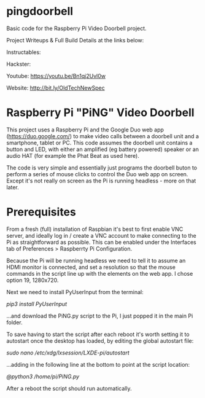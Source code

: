 # pingdoorbell
Basic code for the Raspberry Pi Video Doorbell project.

Project Writeups & Full Build Details at the links below:

Instructables:

Hackster:

Youtube: https://youtu.be/Bn1qj2Uvl0w

Website: http://bit.ly/OldTechNewSpec

# Raspberry Pi "PiNG" Video Doorbell

This project uses a Raspberry Pi and the Google Duo web app (https://duo.google.com/) to make video calls between a doorbell unit and a smartphone, tablet or PC. This code assumes the doorbell unit contains a button and LED, with either an amplified (eg battery powered) speaker or an audio HAT (for example the Phat Beat as used here). 

The code is very simple and essentially just programs the doorbell buton to perform a series of mouse clicks to control the Duo web app on screen. Except it's not really on screen as the Pi is running headless - more on that later.

# Prerequisites

From a fresh (full) installation of Raspbian it's best to first enable VNC server, and ideally log in / create a VNC account to make connecting to the Pi as straightforward as possible. This can be enabled under the Interfaces tab of Preferences > Raspberrty Pi Configuration. 

Because the Pi will be running headless we need to tell it to assume an HDMI monitor is connected, and set a resolution so that the mouse commands in the script line up with the elements on the web app. I chose option 19, 1280x720. 

Next we need to install PyUserInput from the terminal:

*pip3 install PyUserInput*

...and download the PiNG.py script to the Pi, I just popped it in the main Pi folder. 

To save having to start the script after each reboot it's worth setting it to autostart once the desktop has loaded, by editing the global autostart file:

*sudo nano /etc/xdg/lxsession/LXDE-pi/autostart*

...adding in the following line at the bottom to point at the script location:

*@python3 /home/pi/PiNG.py*

After a reboot the script should run automatically. 









